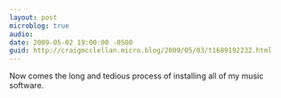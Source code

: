 ```yaml
---
layout: post
microblog: true
audio: 
date: 2009-05-02 19:00:00 -0500
guid: http://craigmcclellan.micro.blog/2009/05/03/t1689192232.html
---
```

Now comes the long and tedious process of installing all of my music software.
